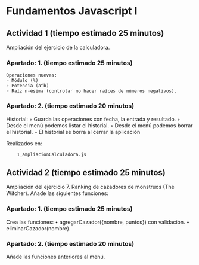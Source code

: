 # Fundamentos Javascript I

## Actividad 1 (tiempo estimado 25 minutos)

Ampliación del ejercicio de la calculadora.

### Apartado: 1. (tiempo estimado 25 minutos)

    Operaciones nuevas:
    ◦ Módulo (%)
    ◦ Potencia (a^b)
    ◦ Raíz n-ésima (controlar no hacer raíces de números negativos).

### Apartado: 2. (tiempo estimado 20 minutos)

Historial:
◦ Guarda las operaciones con fecha, la entrada y resultado.
◦ Desde el menú podemos listar el historial.
◦ Desde el menú podemos borrar el historial.
◦ El historial se borra al cerrar la aplicación

Realizados en:

```
    1_ampliacionCalculadora.js
```

## Actividad 2 (tiempo estimado 25 minutos)

Ampliación del ejercicio 7. Ranking de cazadores de monstruos (The Witcher). Añade las siguientes funciones:

### Apartado: 1. (tiempo estimado 25 minutos)

Crea las funciones: 
• agregarCazador({nombre, puntos}) con validación.
• eliminarCazador(nombre).

### Apartado: 2. (tiempo estimado 20 minutos)

Añade las funciones anteriores al menú.